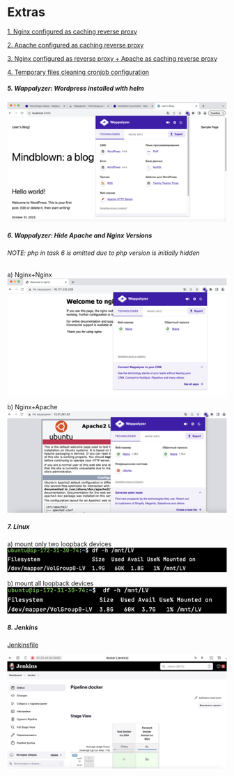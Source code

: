 # Extras

[1. Nginx configured as caching reverse proxy](nginx)

[2. Apache configured as caching reverse proxy](apache)

[3. Nginx configured as reverse proxy + Apache as caching reverse proxy](nginx+apache)

[4. Temporary files cleaning cronjob configuration](clean_14d_5mb.md)

##### 5. Wappalyzer: Wordpress installed with helm
![5. Wappalyzer: Wordpress installed with helm](wappalyzer/wordpress/wappalyzer-php.png)

##### 6. Wappalyzer: Hide Apache and Nginx Versions
###### NOTE: php in task 6 is omitted due to php version is initially hidden 

 a) Nginx+Nginx 
![6. Wappalyzer: Nginx+Nginx](wappalyzer/nginx/wappalyzer-nginx-hidden.png)

 b) Nginx+Apache
![6. Wappalyzer: Nginx+Apache](wappalyzer/nginx+apache/wappalyzer-nginx+apache-hidden.png)

##### 7. Linux

 a) mount only two loopback devices
![7. 1](linux/linux-1.png)

 b) mount all loopback devices
![7. 2](linux/linux-2.png)

##### 8. Jenkins
[Jenkinsfile](jenkins/Jenkinsfile)

![8. Jenkins](jenkins/jenkins.png)
